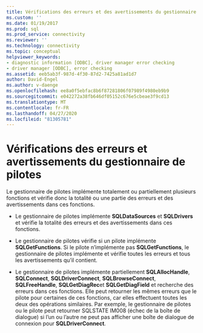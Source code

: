 ```yaml
---
title: Vérifications des erreurs et des avertissements du gestionnaire de pilotes | Microsoft Docs
ms.custom: ''
ms.date: 01/19/2017
ms.prod: sql
ms.prod_service: connectivity
ms.reviewer: ''
ms.technology: connectivity
ms.topic: conceptual
helpviewer_keywords:
- diagnostic information [ODBC], driver manager error checking
- driver manager [ODBC], error checking
ms.assetid: eeb5ab3f-987d-4f30-87d2-7425a81ad1d7
author: David-Engel
ms.author: v-daenge
ms.openlocfilehash: ee8a0f5ebfac8b6f87281806f07989f4980eb9b9
ms.sourcegitcommit: e042272a38fb646df05152c676e5cbeae3f9cd13
ms.translationtype: MT
ms.contentlocale: fr-FR
ms.lasthandoff: 04/27/2020
ms.locfileid: "81305781"
---
```

# <a name="driver-manager-error-and-warning-checks"></a>Vérifications des erreurs et avertissements du gestionnaire de pilotes
Le gestionnaire de pilotes implémente totalement ou partiellement plusieurs fonctions et vérifie donc la totalité ou une partie des erreurs et des avertissements dans ces fonctions.  
  
-   Le gestionnaire de pilotes implémente **SQLDataSources** et **SQLDrivers** et vérifie la totalité des erreurs et des avertissements dans ces fonctions.  
  
-   Le gestionnaire de pilotes vérifie si un pilote implémente **SQLGetFunctions**. Si le pilote n’implémente pas **SQLGetFunctions**, le gestionnaire de pilotes implémente et vérifie toutes les erreurs et tous les avertissements qu’il contient.  
  
-   Le gestionnaire de pilotes implémente partiellement **SQLAllocHandle**, **SQLConnect**, **SQLDriverConnect**, **SQLBrowseConnect**, **SQLFreeHandle**, **SQLGetDiagRec**et **SQLGetDiagField** et recherche des erreurs dans ces fonctions. Elle peut retourner les mêmes erreurs que le pilote pour certaines de ces fonctions, car elles effectuent toutes les deux des opérations similaires. Par exemple, le gestionnaire de pilotes ou le pilote peut retourner SQLSTATE IM008 (échec de la boîte de dialogue) si l’un ou l’autre ne peut pas afficher une boîte de dialogue de connexion pour **SQLDriverConnect**.
